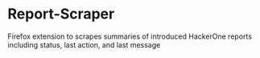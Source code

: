 # Report-Scraper
Firefox extension to scrapes summaries of introduced HackerOne reports including status, last action, and last message